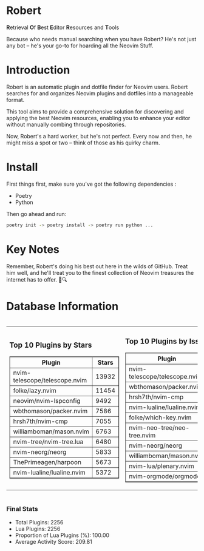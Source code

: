 # Robert

**R**etrieval
**O**f
**B**est
**E**ditor
**R**esources and
**T**ools

Because who needs manual searching when you have Robert?
He's not just any bot – he's your go-to for hoarding all the Neovim Stuff.

# Introduction
Robert is an automatic plugin and dotfile finder for Neovim users. Robert searches for and organizes Neovim plugins and dotfiles into a manageable format.

This tool aims to provide a comprehensive solution for discovering and applying the best Neovim resources, enabling you to enhance your editor without manually combing through repositories.

Now, Robert's a hard worker, but he's not perfect. Every now and then, he might miss a spot or two – think of those as his quirky charm. 

# Install
 First things first, make sure you've got the following dependencies :
  - Poetry 
  - Python 

Then go ahead and run:

```bash
poetry init -> poetry install -> poetry run python ...
```
# Key Notes

Remember, Robert's doing his best out here in the wilds of GitHub. Treat him well, and he'll treat you to the finest collection of Neovim treasures the internet has to offer. 🎩🔍


# Database Information

<div style='display:flex;flex-direction:row;justify-content:space-between;'><table><tr><td><h3>Top 10 Plugins by Stars</h3><table border="1"><tr><th>Plugin</th><th>Stars</th></tr><tr><td>nvim-telescope/telescope.nvim</td><td>13932</td></tr><tr><td>folke/lazy.nvim</td><td>11454</td></tr><tr><td>neovim/nvim-lspconfig</td><td>9492</td></tr><tr><td>wbthomason/packer.nvim</td><td>7586</td></tr><tr><td>hrsh7th/nvim-cmp</td><td>7055</td></tr><tr><td>williamboman/mason.nvim</td><td>6763</td></tr><tr><td>nvim-tree/nvim-tree.lua</td><td>6480</td></tr><tr><td>nvim-neorg/neorg</td><td>5833</td></tr><tr><td>ThePrimeagen/harpoon</td><td>5673</td></tr><tr><td>nvim-lualine/lualine.nvim</td><td>5372</td></tr></table></td><td><h3>Top 10 Plugins by Issues</h3><table border="1"><tr><th>Plugin</th><th>Issues</th></tr><tr><td>nvim-telescope/telescope.nvim</td><td>321</td></tr><tr><td>wbthomason/packer.nvim</td><td>306</td></tr><tr><td>hrsh7th/nvim-cmp</td><td>222</td></tr><tr><td>nvim-lualine/lualine.nvim</td><td>194</td></tr><tr><td>folke/which-key.nvim</td><td>188</td></tr><tr><td>nvim-neo-tree/neo-tree.nvim</td><td>168</td></tr><tr><td>nvim-neorg/neorg</td><td>157</td></tr><tr><td>williamboman/mason.nvim</td><td>152</td></tr><tr><td>nvim-lua/plenary.nvim</td><td>124</td></tr><tr><td>nvim-orgmode/orgmode</td><td>100</td></tr></table></td><td><h3>Top 10 Plugins by Forks</h3><table border="1"><tr><th>Plugin</th><th>Forks</th></tr><tr><td>neovim/nvim-lspconfig</td><td>1996</td></tr><tr><td>nvim-telescope/telescope.nvim</td><td>769</td></tr><tr><td>nvim-tree/nvim-tree.lua</td><td>597</td></tr><tr><td>nvim-lualine/lualine.nvim</td><td>444</td></tr><tr><td>hrsh7th/nvim-cmp</td><td>345</td></tr><tr><td>folke/tokyonight.nvim</td><td>338</td></tr><tr><td>ThePrimeagen/harpoon</td><td>336</td></tr><tr><td>jackMort/ChatGPT.nvim</td><td>292</td></tr><tr><td>nvimdev/lspsaga.nvim</td><td>278</td></tr><tr><td>folke/lazy.nvim</td><td>271</td></tr></table></td></tr></table></div>

### Final Stats
- Total Plugins: 2256
- Lua Plugins: 2256
- Proportion of Lua Plugins (%): 100.00
- Average Activity Score: 209.81
